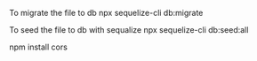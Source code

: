 To migrate the file to db
npx sequelize-cli db:migrate

To seed the file to db with sequalize
npx sequelize-cli db:seed:all

npm install cors
